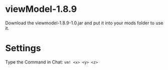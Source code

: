 # viewModel-1.8.9

Download the viewmodel-1.8.9-1.0.jar and put it into your mods folder to use it.

# Settings

Type the Command in Chat: ```vm! <x> <y> <z>```
